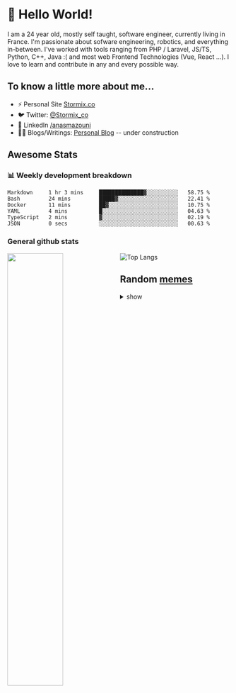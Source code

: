 # 👋 Hello World!

I am a 24 year old, mostly self taught, software engineer, currently living in France. I'm passionate about sofware engineering, robotics, and everything in-between. I've worked with tools ranging from PHP / Laravel, JS/TS, Python, C++, Java :( and most web Frontend Technologies (Vue, React ...). I love to learn and contribute in any and every possible way.

## To know a little more about me...

- ⚡ Personal Site [Stormix.co](http://stormix.co/)
- 🐦 Twitter: [@Stormix_co](https://twitter.com/stormix_co)
- 👥 LinkedIn [/anasmazouni](https://linkedin.com/in/anasmazouni)
- 👨‍💻 Blogs/Writings: [Personal Blog](https://blog.anasmazouni.dev/) -- under construction

## Awesome Stats

### :bar_chart: Weekly development breakdown

<!--START_SECTION:waka-->

```text
Markdown     1 hr 3 mins     ██████████████▓░░░░░░░░░░   58.75 %
Bash         24 mins         █████▓░░░░░░░░░░░░░░░░░░░   22.41 %
Docker       11 mins         ██▓░░░░░░░░░░░░░░░░░░░░░░   10.75 %
YAML         4 mins          █░░░░░░░░░░░░░░░░░░░░░░░░   04.63 %
TypeScript   2 mins          ▓░░░░░░░░░░░░░░░░░░░░░░░░   02.19 %
JSON         0 secs          ░░░░░░░░░░░░░░░░░░░░░░░░░   00.63 %
```

<!--END_SECTION:waka-->


### General github stats

[<img align="left" width="50%" src="https://github-readme-stats.vercel.app/api?username=stormix&count_private=true&show_icons=true&theme=radical" />](https://github-readme-stats.vercel.app/api?username=stormix&count_private=true&show_icons=true&theme=radical)
![Top Langs](https://github-readme-stats.vercel.app/api/top-langs/?username=stormix&hide=TeX&layout=compact&theme=radical)


## Random [memes](https://github.com/Stormix/memes/)
<details>
<summary> show
</summary>
  
  ![meme](https://memes.stormix.co/send/memes)
</details>


